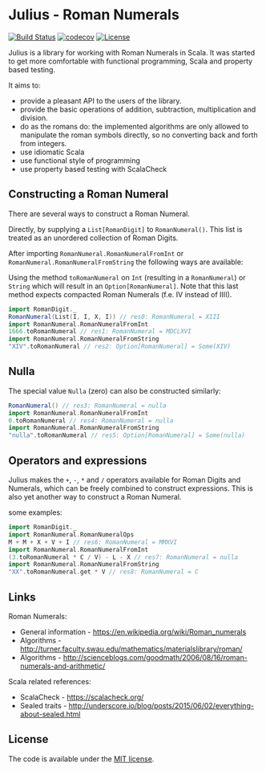 Julius - Roman Numerals
=======================

[![Build Status](https://travis-ci.org/Philippus/julius.svg?branch=master)](https://travis-ci.org/Philippus/julius)
[![codecov](https://codecov.io/gh/Philippus/julius/branch/master/graph/badge.svg)](https://codecov.io/gh/Philippus/julius)
[![License](https://img.shields.io/badge/license-MIT-blue.svg?style=flat "MIT")](LICENSE.md)

Julius is a library for working with Roman Numerals in Scala.
It was started to get more comfortable with functional programming, Scala and property based testing.

It aims to:
- provide a pleasant API to the users of the library.
- provide the basic operations of addition, subtraction, multiplication and division.
- do as the romans do: the implemented algorithms are only allowed to manipulate the roman symbols directly, so no
converting back and forth from integers.
- use idiomatic Scala
- use functional style of programming
- use property based testing with ScalaCheck

## Constructing a Roman Numeral
There are several ways to construct a Roman Numeral.

Directly, by supplying a `List[RomanDigit]` to `RomanNumeral()`. This list is treated as an unordered collection of
Roman Digits.

After importing `RomanNumeral.RomanNumeralFromInt` or `RomanNumeral.RomanNumeralFromString` the following ways are
available:

Using the method `toRomanNumeral` on `Int` (resulting in a `RomanNumeral`) or `String` which will result in an
`Option[RomanNumeral]`.
Note that this last method expects compacted Roman Numerals (f.e. IV instead of IIII).

```scala
import RomanDigit._
RomanNumeral(List(I, I, X, I)) // res0: RomanNumeral = XIII
import RomanNumeral.RomanNumeralFromInt
1666.toRomanNumeral // res1: RomanNumeral = MDCLXVI
import RomanNumeral.RomanNumeralFromString
"XIV".toRomanNumeral // res2: Option[RomanNumeral] = Some(XIV)
```

## Nulla
The special value `Nulla` (zero) can also be constructed similarly:

```scala
RomanNumeral() // res3: RomanNumeral = nulla
import RomanNumeral.RomanNumeralFromInt
0.toRomanNumeral // res4: RomanNumeral = nulla
import RomanNumeral.RomanNumeralFromString
"nulla".toRomanNumeral // res5: Option[RomanNumeral] = Some(nulla)
```

## Operators and expressions
Julius makes the `+`, `-`, `*` and `/` operators available for Roman Digits and Numerals, which can be freely combined
to construct expressions. This is also yet another way to construct a Roman Numeral.

some examples:
```scala
import RomanDigit._
import RomanNumeral.RomanNumeralOps
M + M + X + V + I // res6: RomanNumeral = MMXVI
import RomanNumeral.RomanNumeralFromInt
(3.toRomanNumeral * C / V) - L - X // res7: RomanNumeral = nulla
import RomanNumeral.RomanNumeralFromString
"XX".toRomanNumeral.get * V // res8: RomanNumeral = C
```
## Links
Roman Numerals:
- General information - https://en.wikipedia.org/wiki/Roman_numerals
- Algorithms - http://turner.faculty.swau.edu/mathematics/materialslibrary/roman/
- Algorithms - http://scienceblogs.com/goodmath/2006/08/16/roman-numerals-and-arithmetic/

Scala related references:
- ScalaCheck - https://scalacheck.org/
- Sealed traits - http://underscore.io/blog/posts/2015/06/02/everything-about-sealed.html

## License
The code is available under the [MIT license](LICENSE.md).
